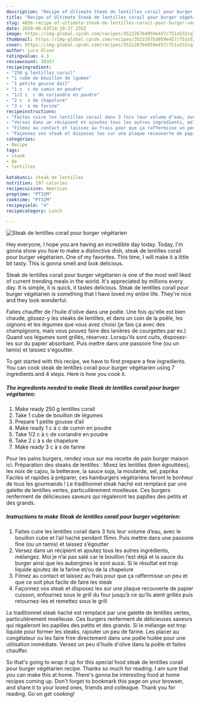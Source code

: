 ```yaml
---
description: "Recipe of Ultimate Steak de lentilles corail pour burger végétarien"
title: "Recipe of Ultimate Steak de lentilles corail pour burger végétarien"
slug: 4656-recipe-of-ultimate-steak-de-lentilles-corail-pour-burger-vegetarien
date: 2020-08-03T14:19:27.235Z
image: https://img-global.cpcdn.com/recipes/3522267bd959e457/751x532cq70/steak-de-lentilles-corail-pour-burger-vegetarien-photo-principale-de-la-recette.jpg
thumbnail: https://img-global.cpcdn.com/recipes/3522267bd959e457/751x532cq70/steak-de-lentilles-corail-pour-burger-vegetarien-photo-principale-de-la-recette.jpg
cover: https://img-global.cpcdn.com/recipes/3522267bd959e457/751x532cq70/steak-de-lentilles-corail-pour-burger-vegetarien-photo-principale-de-la-recette.jpg
author: Lura Olson
ratingvalue: 4.3
reviewcount: 30357
recipeingredient:
- "250 g lentilles corail"
- "1 cube de bouillon de lgumes"
- "1 petite gousse dail"
- "1 c  c de cumin en poudre"
- "1/2 c  c de coriandre en poudre"
- "2 c  s de chapelure"
- "3 c  s de farine"
recipeinstructions:
- "Faites cuire les lentilles corail dans 3 fois leur volume d’eau, avec le bouillon cube et l’ail haché pendant 15mn. Puis mettre dans une passoire fine (ou un tamis) et laissez s’égoutter"
- "Versez dans un récipient et ajoutez tous les autres ingrédients, mélangez. Moi je n’ai pas salé car le bouillon l’est déjà et la sauce du burger ainsi que les aubergines le sont aussi. Si le résultat est trop liquide ajoutez de la farine et/ou de la chapelure"
- "Filmez au contact et laissez au frais pour que ça raffermisse un peu et que ce soit plus facile de faire les steak"
- "Façonnez vos steak et disposez les sur une plaque recouverte de papier cuisson, enfournez sous le grill du four jusqu’à ce qu’ils aient grillés puis retournez-les et remettez sous le grill"
categories:
- Recipe
tags:
- steak
- de
- lentilles

katakunci: steak de lentilles 
nutrition: 297 calories
recipecuisine: American
preptime: "PT32M"
cooktime: "PT32M"
recipeyield: "4"
recipecategory: Lunch

---
```



![Steak de lentilles corail pour burger végétarien](https://img-global.cpcdn.com/recipes/3522267bd959e457/751x532cq70/steak-de-lentilles-corail-pour-burger-vegetarien-photo-principale-de-la-recette.jpg)

Hey everyone, I hope you are having an incredible day today. Today, I'm gonna show you how to make a distinctive dish, steak de lentilles corail pour burger végétarien. One of my favorites. This time, I will make it a little bit tasty. This is gonna smell and look delicious.

Steak de lentilles corail pour burger végétarien is one of the most well liked of current trending meals in the world. It's appreciated by millions every day. It is simple, it is quick, it tastes delicious. Steak de lentilles corail pour burger végétarien is something that I have loved my entire life. They're nice and they look wonderful.

Faites chauffer de l&#39;huile d&#39;olive dans une poêle. Une fois qu&#39;elle est bien chaude, glissez-y les steaks de lentilles, et dans un coin de la poêle, les oignons et les légumes que vous avez choisi (je fais ça avec des champignons, mais vous pouvez faire des lanières de courgettes par ex.) Quand vos légumes sont grillés, réservez. Lorsqu&#39;ils sont cuits, disposez-les sur du papier absorbant. Puis mettre dans une passoire fine (ou un tamis) et laissez s&#39;égoutter.


To get started with this recipe, we have to first prepare a few ingredients. You can cook steak de lentilles corail pour burger végétarien using 7 ingredients and 4 steps. Here is how you cook it.

<!--inarticleads1-->

##### The ingredients needed to make Steak de lentilles corail pour burger végétarien:

1. Make ready 250 g lentilles corail
1. Take 1 cube de bouillon de légumes
1. Prepare 1 petite gousse d’ail
1. Make ready 1 c à c de cumin en poudre
1. Take 1/2 c à c de coriandre en poudre
1. Take 2 c à s de chapelure
1. Make ready 3 c à s de farine


Pour les pains burgers, rendez vous sur ma recette de pain burger maison ici. Préparation des steaks de lentilles : Mixez les lentilles (bien égouttées), les noix de cajou, la betterave, la sauce soja, la moutarde, sel, paprika Faciles et rapides à préparer, ces hamburgers végétariens feront le bonheur de tous les gourmands ! Le traditionnel steak haché est remplacé par une galette de lentilles vertes, particulièrement moelleuse. Ces burgers renferment de délicieuses saveurs qui régaleront les papilles des petits et des grands. 

<!--inarticleads2-->

##### Instructions to make Steak de lentilles corail pour burger végétarien:

1. Faites cuire les lentilles corail dans 3 fois leur volume d’eau, avec le bouillon cube et l’ail haché pendant 15mn. Puis mettre dans une passoire fine (ou un tamis) et laissez s’égoutter
1. Versez dans un récipient et ajoutez tous les autres ingrédients, mélangez. Moi je n’ai pas salé car le bouillon l’est déjà et la sauce du burger ainsi que les aubergines le sont aussi. Si le résultat est trop liquide ajoutez de la farine et/ou de la chapelure
1. Filmez au contact et laissez au frais pour que ça raffermisse un peu et que ce soit plus facile de faire les steak
1. Façonnez vos steak et disposez les sur une plaque recouverte de papier cuisson, enfournez sous le grill du four jusqu’à ce qu’ils aient grillés puis retournez-les et remettez sous le grill


Le traditionnel steak haché est remplacé par une galette de lentilles vertes, particulièrement moelleuse. Ces burgers renferment de délicieuses saveurs qui régaleront les papilles des petits et des grands. Si le mélange est trop liquide pour former les steaks, rajouter un peu de farine. Les placer au congélateur ou les faire frire directement dans une poêle huilée pour une utilisation immédiate. Versez un peu d&#39;huile d&#39;olive dans la poêle et faites chauffer. 

So that's going to wrap it up for this special food steak de lentilles corail pour burger végétarien recipe. Thanks so much for reading. I am sure that you can make this at home. There's gonna be interesting food at home recipes coming up. Don't forget to bookmark this page on your browser, and share it to your loved ones, friends and colleague. Thank you for reading. Go on get cooking!

